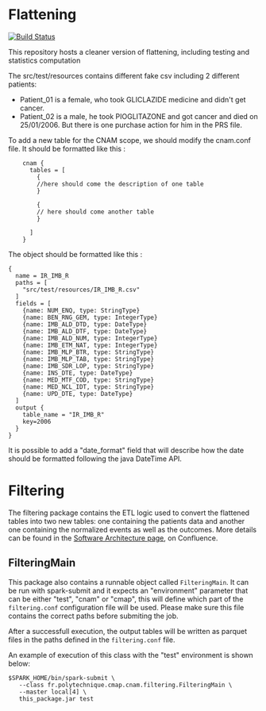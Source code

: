 # Flattening
[![Build Status](https://travis-ci.com/X-DataInitiative/SNIIRAM-flattening.svg?token=LzAm1iAXuXZzFBCrak5F&branch=master)](https://travis-ci.com/X-DataInitiative/SNIIRAM-flattening)

This repository hosts a cleaner version of flattening, including testing and statistics computation

The src/test/resources contains different fake csv including 2 different patients:
* Patient_01 is a female, who took GLICLAZIDE medicine and didn't get cancer.
* Patient_02 is a male, he took PIOGLITAZONE and got cancer and died on 25/01/2006. But there is one purchase action for him in the PRS file.


To add a new table for the CNAM scope, we should modify the cnam.conf file.
It should be formatted like this : 

        cnam {
          tables = [
            {
            //here should come the description of one table
            }

            {
            // here should come another table
            }

          ]
        }
        
The object should be formatted like this :

    {
      name = IR_IMB_R
      paths = [
        "src/test/resources/IR_IMB_R.csv"
      ]
      fields = [
        {name: NUM_ENQ, type: StringType}
        {name: BEN_RNG_GEM, type: IntegerType}
        {name: IMB_ALD_DTD, type: DateType}
        {name: IMB_ALD_DTF, type: DateType}
        {name: IMB_ALD_NUM, type: IntegerType}
        {name: IMB_ETM_NAT, type: IntegerType}
        {name: IMB_MLP_BTR, type: StringType}
        {name: IMB_MLP_TAB, type: StringType}
        {name: IMB_SDR_LOP, type: StringType}
        {name: INS_DTE, type: DateType}
        {name: MED_MTF_COD, type: StringType}
        {name: MED_NCL_IDT, type: StringType}
        {name: UPD_DTE, type: DateType}
      ]
      output {
        table_name = "IR_IMB_R"
        key=2006
      }
    }
    
It is possible to add a "date_format" field that will describe how the date 
should be formatted following the java DateTime API.

# Filtering

The filtering package contains the ETL logic used to convert the flattened tables into two new tables: one containing the patients data and another one containing the normalized events as well as the outcomes. More details can be found in the [Software Architecture page](https://datainitiative.atlassian.net/wiki/display/CNAM/Software+architecture), on Confluence.

## FilteringMain

This package also contains a runnable object called `FilteringMain`. It can be run with spark-submit and it expects an "environment" parameter that can be either "test", "cnam" or "cmap", this will define which part of the `filtering.conf` configuration file will be used. Please make sure this file contains the correct paths before submiting the job. 

After a successfull execution, the output tables will be written as parquet files in the paths defined in the `filtering.conf` file.

An example of execution of this class with the "test" environment is shown below:

```
$SPARK_HOME/bin/spark-submit \
   --class fr.polytechnique.cmap.cnam.filtering.FilteringMain \
   --master local[4] \
   this_package.jar test
```


